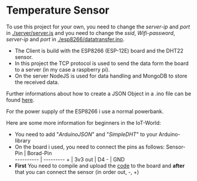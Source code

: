# Temperature Sensor

To use this project for your own, you need to change the *server-ip* and *port* in [./server/server.js](./server/server.js)
and you need to change the *ssid*, *Wifi-password*, *server-ip* and *port* in [./esp8266/datatransfer.ino](./esp8266/datatransfer.ino).

* The Client is build with the ESP8266 (ESP-12E) board and the DHT22 sensor.
* In this project the TCP protocol is used to send the data form the board to a server (in my case a raspberry pi).
* On the server NodeJS is used for data handling and MongoDB to store the received data.


Further informations about how to create a JSON Object in a .ino file can be found [here](https://arduinojson.org).

For the power supply of the ESP8266 i use a normal powerbank.


Here are some more information for beginners in the IoT-World:
* You need to add "_ArduinoJSON_" and "_SimpleDHT_" to your Arduino-library
* On the board i used, you need to connect the pins as follows:
Sensor-Pin    | Borad-Pin    
---------- | ---------
 \+ | 3v3
 out | D4
 \- | GND
* __First__ You need to compile and upload the [code](./esp8266/datatransfer.ino) to the board and __after__ that you can connect the sensor (in order out, -, +)
